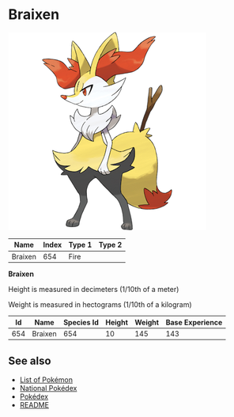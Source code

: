 # Braixen


![Braixen](images/654.png)

| **Name** | **Index** | **Type 1** | **Type 2** |
|----|----|----|----|
| Braixen | 654 | Fire  |  |

**Braixen** 


Height is measured in decimeters (1/10th of a meter)

Weight is measured in hectograms (1/10th of a kilogram)

| **Id** | **Name** | **Species Id** | **Height** | **Weight** | **Base Experience** |
|--------|----------|----------------|------------|------------|---------------------|
| 654 | Braixen | 654 | 10 | 145 | 143 |


## See also

- [List of Pokémon](../pokemon.md)
- [National Pokédex](../national_pokedex.md)
- [Pokédex](../pokedex.md)
- [README](../README.md)
